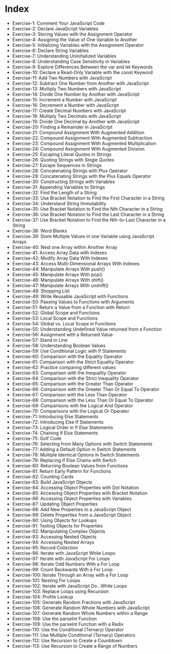 # Index 
- Exercise-1: Comment Your JavaScript Code <br/>
- Exercise-2: Declare JavaScript Variables <br/>
- Exercise-3: Storing Values with the Assignment Operator <br/>     
- Exercise-4: Assigning the Value of One Variable to Another <br/>  
- Exercise-5: Initializing Variables with the Assignment Operator<br/>
- Exercise-6: Declare String Variables <br/>
- Exercise-7: Understanding Uninitialized Variables <br/>
- Exercise-8: Understanding Case Sensitivity in Variables  <br/>      
- Exercise-9: Explore Differences Between the var and let Keywords <br/>
- Exercise-10: Declare a Read-Only Variable with the const Keyword <br/>
- Exercise-11: Add Two Numbers with JavaScript <br/>
- Exercise-12: Subtract One Number from Another with JavaScript <br/>
- Exercise-13: Multiply Two Numbers with JavaScript <br/>
- Exercise-14: Divide One Number by Another with JavaScript <br/>
- Exercise-15: Increment a Number with JavaScript <br/>
- Exercise-16: Decrement a Number with JavaScript <br/>
- Exercise-17: Create Decimal Numbers with JavaScript <br/>
- Exercise-18: Multiply Two Decimals with JavaScript <br/>
- Exercise-19: Divide One Decimal by Another with JavaScript <br/> 
- Exercise-20: Finding a Remainder in JavaScript <br/>
- Exercise-21: Compound Assignment With Augmented Addition <br/> 
- Exercise-22: Compound Assignment With Augmented Subtraction <br/> 
- Exercise-23: Compound Assignment With Augmented Multiplication <br/>
- Exercise-24: Compound Assignment With Augmented Division <br/>
- Exercise-25: Escaping Literal Quotes in Strings <br/>
- Exercise-26: Quoting Strings with Single Quotes <br/> 
- Exercise-27: Escape Sequences in Strings <br/>
- Exercise-28: Concatenating Strings with Plus Operator <br/>
- Exercise-29: Concatenating Strings with the Plus Equals Operator <br/>
- Exercise-30: Constructing Strings with Variables <br/>
- Exercise-31: Appending Variables to Strings <br/>
- Exercise-32: Find the Length of a String <br/>
- Exercise-33: Use Bracket Notation to Find the First Character in a String <br/>
- Exercise-34: Understand String Immutability <br/> 
- Exercise-35: Use Bracket Notation to Find the Nth Character in a String <br/>
- Exercise-36: Use Bracket Notation to Find the Last Character in a String <br/>
- Exercise-37: Use Bracket Notation to Find the Nth-to-Last Character in a String <br/> 
- Exercise-38: Word Blanks <br/>
- Exercise-39: Store Multiple Values in one Variable using JavaScript Arrays <br/>
- Exercise-40: Nest one Array within Another Array <br/>
- Exercise-41: Access Array Data with Indexes <br/>
- Exercise-42: Modify Array Data With Indexes <br/>
- Exercise-43: Access Multi-Dimensional Arrays With Indexes <br/>
- Exercise-44: Manipulate Arrays With push() <br/>
- Exercise-45: Manipulate Arrays With pop() <br/>
- Exercise-46: Manipulate Arrays With shift() <br/>
- Exercise-47: Manipulate Arrays With unshift() <br/>
- Exercise-48: Shopping List <br/>
- Exercise-49: Write Reusable JavaScript with Functions <br/> 
- Exercise-50: Passing Values to Functions with Arguments <br/>
- Exercise-51: Return a Value from a Function with Return <br/>
- Exercise-52: Global Scope and Functions <br/> 
- Exercise-53: Local Scope and Functions <br/>
- Exercise-54: Global vs. Local Scope in Functions <br/>
- Exercise-55: Understanding Undefined Value returned from a Function <br/>
- Exercise-56: Assignment with a Returned Value <br/>
- Exercise-57: Stand in Line <br/> 
- Exercise-58: Understanding Boolean Values <br/>
- Exercise-59: Use Conditional Logic with If Statements <br/>
- Exercise-60: Comparison with the Equality Operator <br/>
- Exercise-61: Comparison with the Strict Equality Operator <br/>
- Exercise-62: Practice comparing different values <br/>
- Exercise-63: Comparison with the Inequality Operator <br/>
- Exercise-64: Comparison with the Strict Inequality Operator <br/>
- Exercise-65: Comparison with the Greater Than Operator <br/>
- Exercise-66: Comparison with the Greater Than Or Equal To Operator <br/>
- Exercise-67: Comparison with the Less Than Operator <br/> 
- Exercise-68: Comparison with the Less Than Or Equal To Operator <br/>
- Exercise-69: Comparisons with the Logical And Operator <br/>
- Exercise-70: Comparisons with the Logical Or Operator <br/>
- Exercise-71: Introducing Else Statements <br/>
- Exercise-72: Introducing Else If Statements <br/>
- Exercise-73: Logical Order in If Else Statements <br/>
- Exercise-74: Chaining If Else Statements <br/>
- Exercise-75: Golf Code <br/>
- Exercise-76: Selecting from Many Options with Switch Statements <br/>
- Exercise-77: Adding a Default Option in Switch Statements <br/>
- Exercise-78: Multiple Identical Options in Switch Statements <br/>
- Exercise-79: Replacing If Else Chains with Switch <br/>
- Exercise-80: Returning Boolean Values from Functions <br/>
- Exercise-81: Return Early Pattern for Functions <br/>
- Exercise-82: Counting Cards <br/>
- Exercise-83: Build JavaScript Objects <br/>
- Exercise-84: Accessing Object Properties with Dot Notation <br/>
- Exercise-85: Accessing Object Properties with Bracket Notation <br/>
- Exercise-86: Accessing Object Properties with Variables <br/>
- Exercise-87: Updating Object Properties <br/>
- Exercise-88: Add New Properties to a JavaScript Object <br/>
- Exercise-89: Delete Properties from a JavaScript Object <br/>
- Exercise-90: Using Objects for Lookups <br/>
- Exercise-91: Testing Objects for Properties <br/> 
- Exercise-92: Manipulating Complex Objects <br/>
- Exercise-93: Accessing Nested Objects <br/>
- Exercise-94: Accessing Nested Arrays <br/>
- Exercise-95: Record Collection <br/>
- Exercise-96: Iterate with JavaScript While Loops <br/>
- Exercise-97: Iterate with JavaScript For Loops <br/>
- Exercise-98: Iterate Odd Numbers With a For Loop <br/>
- Exercise-99: Count Backwards With a For Loop <br/>
- Exercise-100: Iterate Through an Array with a For Loop <br/>
- Exercise-101: Nesting For Loops <br/>
- Exercise-102: Iterate with JavaScript Do...While Loops <br/>
- Exercise-103: Replace Loops using Recursion <br/>
- Exercise-104: Profile Lookup <br/>
- Exercise-105: Generate Random Fractions with JavaScript <br/>
- Exercise-106: Generate Random Whole Numbers with JavaScript <br/>
- Exercise-107: Generate Random Whole Numbers within a Range <br/>
- Exercise-108: Use the parseInt Function <br/>
- Exercise-109: Use the parseInt Function with a Radix <br/>
- Exercise-110: Use the Conditional (Ternary) Operator <br/>
- Exercise-111: Use Multiple Conditional (Ternary) Operators <br/>
- Exercise-112: Use Recursion to Create a Countdown <br/>
- Exercise-113: Use Recursion to Create a Range of Numbers <br/>
